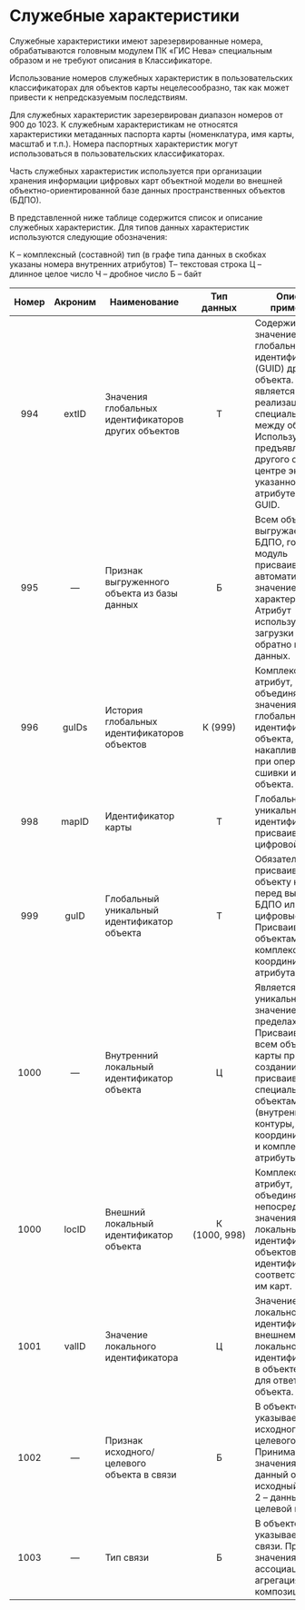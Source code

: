 # Служебные характеристики

Служебные характеристики имеют зарезервированные номера, обрабатываются головным модулем ПК «ГИС Нева» специальным образом и не требуют описания в Классификаторе.

Использование номеров служебных характеристик в пользовательских классификаторах для объектов карты нецелесообразно, так как может привести к непредсказуемым последствиям.

Для служебных характеристик зарезервирован диапазон номеров от 900 до 1023. К служебным характеристикам не относятся характеристики метаданных паспорта карты (номенклатура, имя карты, масштаб и т.п.). Номера паспортных характеристик могут использоваться в пользовательских классификаторах.

Часть служебных характеристик используется при организации хранения информации цифровых карт объектной модели во внешней объектно-ориентированной базе данных пространственных объектов (БДПО).

В представленной ниже таблице содержится список и описание служебных характеристик. Для типов данных характеристик используются следующие обозначения:

К – комплексный (составной) тип (в графе типа данных в скобках указаны номера внутренних атрибутов)
Т– текстовая строка
Ц – длинное целое число
Ч – дробное число
Б – байт

| Номер | Акроним | Наименование                                          | Тип<br>данных | Описание применения                                                                                                                                                                                                                        |
|:-----:|:-------:|-------------------------------------------------------|:-------------:|--------------------------------------------------------------------------------------------------------------------------------------------------------------------------------------------------------------------------------------------|
| 994   | extID   | Значения  глобальных идентификаторов других объектов | Т             | Содержит значение глобального идентификатора (GUID) другого объекта. Атрибут является реализацией специальной связи между объектами. Используется для предъявления другого объекта в центре экрана по указанному в атрибуте значению GUID. |
| 995   |  —      | Признак выгруженного объекта из базы данных           | Б             | Всем объектам, выгружаемым из БДПО, головной модуль присваивает автоматически значение характеристики =1. Атрибут используется для загрузки объектов обратно в базу данных.                                                                |
| 996   | guIDs   | История глобальных идентификаторов объектов          | К (999)       | Комплексный атрибут, объединяющий значения глобальных идентификаторов объекта, накапливаемые при операциях сшивки и деления объекта.                                                                                                       |
| 998   | mapID   | Идентификатор карты                                   | Т             | Глобальный уникальный идентификатор, присваиваемый цифровой карте.                                                                                                                                                                         |
| 999   | guID    | Глобальный уникальный идентификатор объекта           | Т             | Обязательно присваивается объекту карты перед выгрузкой в БДПО или другие цифровые карты. Присваивается объектам-связям, комплексным и координированным атрибутам.                                                                         |
| 1000  | —       | Внутренний локальный идентификатор объекта            | Ц             | Является уникальным значением в пределах карты. Присваивается всем объектам карты при их создании. Не присваивается специальным объектам (внутренние контуры, связи, координированные и комплексные атрибуты).                            |
| 1000  | locID   | Внешний локальный идентификатор объекта               | К (1000,&nbsp;998)  | Комплексный атрибут, объединяющий непосредственно значения локальных идентификаторов объектов и идентификаторов соответствующих им карт.                                                                                                   |
| 1001  | valID   | Значение локального идентификатора                    | Ц             | Значение локального идентификатора во внешнем локальном идентификаторе и в объекте-связи для ответного объекта.                                                                                                                            |
| 1002  |  —      | Признак исходного/ целевого объекта в связи           | Б             | В объекте связи указывает признак исходного/целевого объекта. Принимает значения: 1 – данный объект исходный в связи, 2 – данный объект целевой в связи.                                                                                   |
| 1003  |  —      | Тип связи                                             | Б             | В объекте-связи указывает тип связи. Принимает значения: 1- ассоциация, 2 – агрегация, 3 – композиция.                                                                                                                                     |

